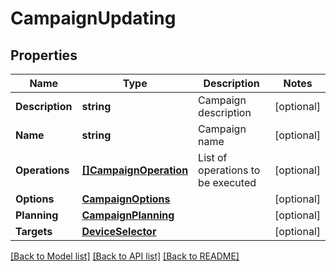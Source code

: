 # CampaignUpdating

## Properties

Name | Type | Description | Notes
------------ | ------------- | ------------- | -------------
**Description** | **string** | Campaign description | [optional] 
**Name** | **string** | Campaign name | [optional] 
**Operations** | [**[]CampaignOperation**](CampaignOperation.md) | List of operations to be executed | [optional] 
**Options** | [**CampaignOptions**](CampaignOptions.md) |  | [optional] 
**Planning** | [**CampaignPlanning**](CampaignPlanning.md) |  | [optional] 
**Targets** | [**DeviceSelector**](DeviceSelector.md) |  | [optional] 

[[Back to Model list]](../README.md#documentation-for-models) [[Back to API list]](../README.md#documentation-for-api-endpoints) [[Back to README]](../README.md)


